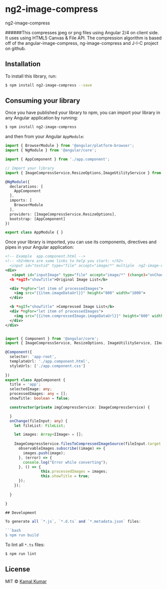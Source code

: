 # ng2-image-compress

ng2-image-compress

######This  compresses jpeg or png files using Angular 2/4 on client side. It uses using HTML5 Canvas & File API. The compression algorithm is based off of the angular-image-compress, ng-image-compress and J-I-C project on github.
## Installation

To install this library, run:

```bash
$ npm install ng2-image-compress --save
```

## Consuming your library

Once you have published your library to npm, you can import your library in any Angular application by running:

```bash
$ npm install ng2-image-compress
```

and then from your Angular `AppModule`:

```typescript
import { BrowserModule } from '@angular/platform-browser';
import { NgModule } from '@angular/core';

import { AppComponent } from './app.component';

// Import your library
import { ImageCompressService,ResizeOptions,ImageUtilityService } from 'ng2-image-compress';

@NgModule({
  declarations: [
    AppComponent
  ],
  imports: [
    BrowserModule
  ],
  providers: [ImageCompressService,ResizeOptions],
  bootstrap: [AppComponent]
})

export class AppModule { }
```

Once your library is imported, you can use its components, directives and pipes in your Angular application:

```xml
<!-- Example  app.component.html -->
<!-- <h2>Here are some links to help you start: </h2>
  <input id="testid" type="file" accept="image/*" multiple  ng2-image-compress  />  -->
<div> 
   <input id="inputImage" type="file" accept="image/*" (change)="onChange($event)" multiple />
  <b *ngIf="showTitle">Original Image List</b>

  <div *ngFor="let item of processedImages">
    <img src="{{item.imageDataUrl}}" height="800" width="1000">
  </div>

  <b *ngIf="showTitle" >Compressed Image List</b>
  <div *ngFor="let item of processedImages">
    <img src="{{item.compressedImage.imageDataUrl}}" height="800" width="1000">
  </div> 
</div>
```

<!-- Example  app.component.ts -->
```typescript

import { Component } from '@angular/core';
import { ImageCompressService, ResizeOptions, ImageUtilityService, IImage, SourceImage } from  'ng2-image-compress';

@Component({
  selector: 'app-root',
  templateUrl: './app.component.html',
  styleUrls: ['./app.component.css'] 
  
})
export class AppComponent {
  title = 'app';
  selectedImage: any;
  processedImages: any = [];
  showTitle: boolean = false;

  constructor(private imgCompressService: ImageCompressService) {

  }
  onChange(fileInput: any) {
    let fileList: FileList;

    let images: Array<IImage> = [];
    
    ImageCompressService.filesToCompressedImageSource(fileInput.target.files).then(observableImages => {
      observableImages.subscribe((image) => {
        images.push(image);
      }, (error) => {
        console.log("Error while converting");
      }, () => {
                this.processedImages = images;      
                this.showTitle = true;          
      });
    });
 
  }

}

## Development

To generate all `*.js`, `*.d.ts` and `*.metadata.json` files:

```bash
$ npm run build
```

To lint all `*.ts` files:

```bash
$ npm run lint
```

## License

MIT © [Kamal Kumar](mailto:nivikamal@gmail.co)
